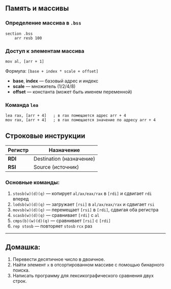 
## Память и массивы

### Определение массива в `.bss`

```assembly
section .bss
    arr resb 100
```

### Доступ к элементам массива

```assembly
mov al, [arr + 1] 
```

Формула: `[base + index * scale + offset]`

- **base**, **index** — базовый адрес и индекс
- **scale** — множитель (1/2/4/8)
- **offset** — константа (может быть именем переменной)

### Команда `lea`

```assembly
lea rax, [arr + 4]   ; в rax помещается адрес arr + 4
mov rax, [arr + 4]   ; в rax помещается значение по адресу arr + 4
```

## Строковые инструкции

|Регистр|Назначение|
|---|---|
|**RDI**|Destination (назначение)|
|**RSI**|Source (источник)|

### Основные команды:

1. `stosb(w)(d)(q)` — копирует `al/ax/eax/rax` в `[rdi]` и сдвигает `rdi` вперед
2. `lodsb(w)(d)(q)` — загружает `[rsi]` в `al/ax/eax/rax` и сдвигает `rsi`
3. `movsb(w)(d)(q)` — перемещает `[rsi]` в `[rdi]`, сдвигая оба регистра
4. `scasb(w)(d)(q)` — сравнивает `[rdi]` с `al`
5. `cmps(b)(w)(d)(q)` — сравнивает `[rsi]` с `[rdi]`
6. `rep stosb` — повторяет `stosb` `rcx` раз

---

## Домашка:

1. Перевести десятичное число в двоичное.
2. Найти элемент `x` в отсортированном массиве с помощью бинарного поиска.
3. Написать программу для лексикографического сравнения двух строк.
